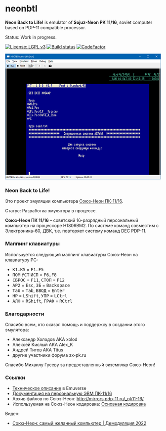 # neonbtl
**Neon Back to Life!** is emulator of **Sojuz-Neon PK 11/16**, soviet computer based on PDP-11 compatible processor.

Status: Work in progress.

[![License: LGPL v3](https://img.shields.io/badge/License-LGPL%20v3-blue.svg)](https://www.gnu.org/licenses/lgpl-3.0)
[![Build status](https://ci.appveyor.com/api/projects/status/q0dmuth9x2sp3k1x?svg=true)](https://ci.appveyor.com/project/nzeemin/neonbtl)
[![CodeFactor](https://www.codefactor.io/repository/github/nzeemin/neonbtl/badge)](https://www.codefactor.io/repository/github/nzeemin/neonbtl)

![](screenshot/NEONBTL.png)


### Neon Back to Life!

Это проект эмуляции компьютера [Союз-Неон ПК-11/16](https://ru.wikipedia.org/wiki/%D0%A1%D0%BE%D1%8E%D0%B7-%D0%9D%D0%B5%D0%BE%D0%BD_%D0%9F%D0%9A-11/16).

Статус: Разработка эмулятора в процессе.

**Союз-Неон ПК 11/16** – советский 16-разрядный персональный компьютер на процессоре Н1806ВМ2.
По системе команд совместим с Электроника-60, ДВК, т.е. повторяет систему команд DEC PDP-11.


### Маппинг клавиатуры
Используется следующий маппинг клавиатуры Союз-Неон на клавиатуру PC:
 - <kbd>К1</kbd>..<kbd>К5</kbd> = <kbd>F1</kbd>..<kbd>F5</kbd>
 - <kbd>ПОМ</kbd> <kbd>УСТ</kbd> <kbd>ИСП</kbd> = <kbd>F6</kbd>..<kbd>F8</kbd>
 - <kbd>СБРОС</kbd> = <kbd>F11</kbd>, <kbd>СТОП</kbd> = <kbd>F12</kbd>
 - <kbd>АР2</kbd> = <kbd>Esc</kbd>, <kbd>ЗБ</kbd> = <kbd>Backspace</kbd>
 - <kbd>Таб</kbd> = <kbd>Tab</kbd>, <kbd>ВВОД</kbd> = <kbd>Enter</kbd>
 - <kbd>НР</kbd> = <kbd>LShift</kbd>, <kbd>УПР</kbd> = <kbd>LCtrl</kbd>
 - <kbd>АЛФ</kbd> = <kbd>RShift</kbd>, <kbd>ГРАФ</kbd> = <kbd>RCtrl</kbd>


### Благодарности
Спасибо всем, кто оказал помощь и поддержку в создании этого эмулятора:
* Александр Холодов AKA xolod
* Алексей Кислый AKA Alex_K
* Андрей Титов AKA Titus
* другие участники форума zx-pk.ru

Спасибо Михаилу Гусеву за предоставленный экземпляр Союз-Неон!


### Ссылки

* [Техническое описание](http://www.emuverse.ru/wiki/%D0%A1%D0%BE%D1%8E%D0%B7-%D0%9D%D0%B5%D0%BE%D0%BD_%D0%9F%D0%9A-11/16_%D0%A2%D0%9E) в Emuverse
* [Документация на персональную ЭВМ ПК-11/16](https://github.com/troosh/pk11-16/tree/master/)
* Архив файлов по Союз-Неон: http://mirrors.pdp-11.ru/_pk11-16/
* Используемая на Союз-Неон кодировка: [Основная кодировка](https://ru.wikipedia.org/wiki/%D0%9E%D1%81%D0%BD%D0%BE%D0%B2%D0%BD%D0%B0%D1%8F_%D0%BA%D0%BE%D0%B4%D0%B8%D1%80%D0%BE%D0%B2%D0%BA%D0%B0)

Видео:
* [Союз-Неон: самый желанный компьютер | Демодуляция 2022](https://www.youtube.com/watch?v=g0wQQ4NY5vc)
